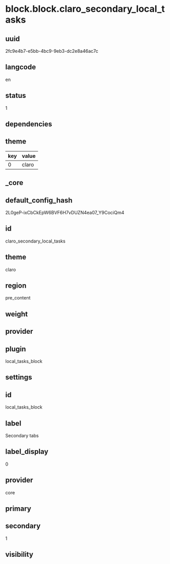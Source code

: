 # block.block.claro_secondary_local_tasks

## uuid
2fc9e4b7-e5bb-4bc9-9eb3-dc2e8a46ac7c

## langcode
en

## status
1

## dependencies

## theme
|key|value|
|-|-|
|0|claro|


## _core

## default_config_hash
2L0geP-ixCbCkEpW6BVF6H7vDUZN4ea07_Y9CociQm4

## id
claro_secondary_local_tasks

## theme
claro

## region
pre_content

## weight


## provider


## plugin
local_tasks_block

## settings

## id
local_tasks_block

## label
Secondary tabs

## label_display
0

## provider
core

## primary


## secondary
1

## visibility

